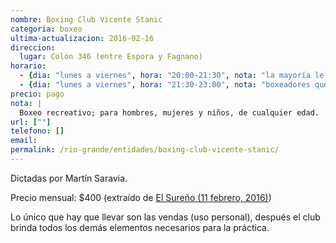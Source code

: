 ```yaml
---
nombre: Boxing Club Vicente Stanic
categoria: boxeo
ultima-actualizacion: 2016-02-16
direccion: 
  lugar: Colón 346 (entre Espora y Fagnano)
horario: 
  - {dia: "lunes a viernes", hora: "20:00-21:30", nota: "la mayoría le apunta al boxeo recreativo" }
  - {dia: "lunes a viernes", hora: "21:30-23:00", nota: "boxeadores que compiten/competirán" }
precio: pago
nota: | 
  Boxeo recreativo; para hombres, mujeres y niños, de cualquier edad.
url: [""]
telefono: []
email: 
permalink: /rio-grande/entidades/boxing-club-vicente-stanic/
---
```


Dictadas por Martín Saravia. 

Precio mensual: $400 (extraído de [El Sureño (11 febrero, 2016)](http://www.surenio.com.ar/clases-abiertas-en-el-boxing-club-vicente-stanic/))

Lo único que hay que llevar son las vendas (uso personal), después el club brinda todos los demás elementos necesarios para la práctica.

